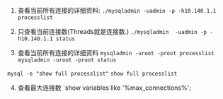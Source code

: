 1. 查看当前所有连接的详细资料:
  `./mysqladmin -uadmin -p -h10.140.1.1 processlist`

2. 只查看当前连接数(Threads就是连接数.)
  `./mysqladmin  -uadmin -p -h10.140.1.1 status`

3. 查看当前所有连接的详细资料
  `mysqladmin -uroot -proot processlist`	
  `mysqladmin -uroot -proot status`



  `mysql -e "show full processlist"`
  ​	
  `show full processlist`

4. 查看最大连接数
  `show variables like '%max_connections%';